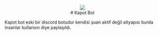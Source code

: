 <center><img src="https://cdn.discordapp.com/avatars/690605313447166053/3dc0f06af0ea37a91dc8dd0d5dcb4eec.png?size=2048"><br>
# Kapot Bot
</center>

Kapot bot eski bir discord botudur kendisi şuan aktif değil altyapısı burda insanlar kullansın diye paylaşıldı.
